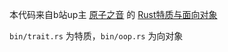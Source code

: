 本代码来自b站up主 [原子之音](https://space.bilibili.com/437860379) 的 [Rust特质与面向对象](https://www.bilibili.com/video/BV13A411G74C)

`bin/trait.rs` 为特质，`bin/oop.rs` 为向对象
